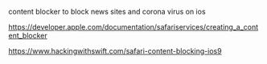 content blocker to block news sites and corona virus on ios


https://developer.apple.com/documentation/safariservices/creating_a_content_blocker

https://www.hackingwithswift.com/safari-content-blocking-ios9
